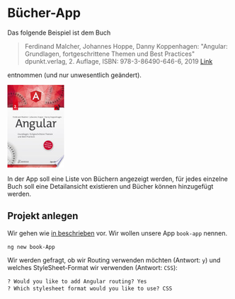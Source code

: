 # Bücher-App

Das folgende Beispiel ist dem Buch

> Ferdinand Malcher, Johannes Hoppe, Danny Koppenhagen:
> "Angular: Grundlagen, fortgeschrittene Themen und Best Practices"
> dpunkt.verlag, 2. Auflage, ISBN: 978-3-86490-646-6, 2019 [Link](https://books.google.de/books/about/Angular.html?id=d46gDwAAQBAJ&redir_esc=y)

entnommen (und nur unwesentlich geändert).

![Angular](./files/06_angularbuch.jpg)

In der App soll eine Liste von Büchern angezeigt werden, für jedes einzelne Buch soll eine Detailansicht existieren und Bücher können hinzugefügt werden.

## Projekt anlegen

Wir gehen wie [in beschrieben](./angular.md/#erstes-projekt-erstellen) vor. Wir wollen unsere App `book-app` nennen.

```
ng new book-App
```

Wir werden gefragt, ob wir Routing verwenden möchten (Antwort: `y`) und welches StyleSheet-Format wir verwenden (Antwort: `CSS`):

```
? Would you like to add Angular routing? Yes
? Which stylesheet format would you like to use? CSS
```
